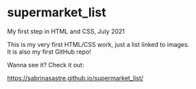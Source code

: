# supermarket_list
My first step in HTML and CSS,
July 2021

This is my very first HTML/CSS work, just a list linked to images.  
It is also my first GitHub repo!

Wanna see it? Check it out: 

https://sabrinasastre.github.io/supermarket_list/

